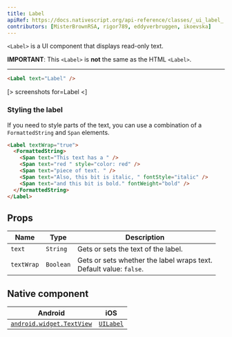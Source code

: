 ```yaml
---
title: Label
apiRef: https://docs.nativescript.org/api-reference/classes/_ui_label_.label
contributors: [MisterBrownRSA, rigor789, eddyverbruggen, ikoevska]
---
```


`<Label>` is a UI component that displays read-only text.

**IMPORTANT**: This `<Label>` is **not** the same as the HTML `<Label>`.

---

```html
<Label text="Label" />
```

[> screenshots for=Label <]

### Styling the label

If you need to style parts of the text, you can use a combination of a `FormattedString` and `Span` elements.

```html
<Label textWrap="true">
  <FormattedString>
    <Span text="This text has a " />
    <Span text="red " style="color: red" />
    <Span text="piece of text. " />
    <Span text="Also, this bit is italic, " fontStyle="italic" />
    <Span text="and this bit is bold." fontWeight="bold" />
  </FormattedString>
</Label>
```

## Props

| Name | Type | Description |
|------|------|-------------|
| `text` | `String` | Gets or sets the text of the label.
| `textWrap` | `Boolean` | Gets or sets whether the label wraps text.<br/>Default value: `false`.

## Native component

| Android | iOS |
|---------|-----|
| [`android.widget.TextView`](https://developer.android.com/reference/android/widget/TextView.html) | [`UILabel`](https://developer.apple.com/documentation/uikit/uilabel)
